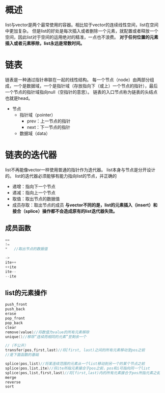 # 概述
list与vector是两个最常使用的容器。相比较于vector的连续线性空间，list在空间中更加复杂。
但是list的好处是每次插入或者删除一个元素，就配置或者释放一个空间，因此list对于空间的运用绝对的精准，一点也不浪费。
**对于任何位置的元素插入或者元素移除，list永远是常数时间。**
# 链表
链表是一种通过指针串联在一起的线性结构。
每一个节点（node）由两部分组成，一个是数据域，一个是指针域（存放指向下（或上）一个节点的指针），最后一个节点的指针域指向null（空指针的意思）。
链表的入口节点称为链表的头结点也就是head。
+ 节点
   + 指针域（pointer）
      + prev：上一节点的指针
      + next：下一节点的指针
   + 数据域（data）
# 链表的迭代器
list不再能像vector一样使用普通的指针作为迭代器。
list本身与节点是分开设计的。
list的迭代器必须能够有能力指向list的节点，并正确的
+ 递增：指向下一个节点
+ 递减：指向上一个节点
+ 取值：取出节点的数据值
+ 成员存取：取出节点的成员
**与vector不同的是，list的元素插入（insert）和接合（splice）操作都不会造成原有的list迭代器失效。**

## 成员函数
```C++
==
!=
*   //取出节点的数据值

->
ite++
++ite
ite--
--ite
```
## list的元素操作
```C++
push_front
push_back
erase
pop_front
pop_back
clear
remove(value)//将数值为value的所有元素移除
unique()//移除“连续而相同的元素”至剩余一个

//（不公开）
transfer(pos,first,last)//将[first, last)之间的所有元素移动至pos之前
//是下面函数的基础

splice(pos,list)//将某连续范围的元素从一个list移动到另一个的某个节点之前
splice(pos,list,ite)//将ite所指元素接合于pos之前，pos和i可指向同一个list
splice(pos,list,first,last)//将[first,last)内的所有元素接合于pos所指元素之前，pos和【first，last）可指向同一个list，但pos不能位于【first，last）之内
merge
reverse
sort
```
